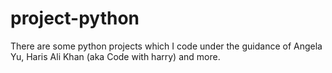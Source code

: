 # project-python
There are some python projects which I code under the guidance of Angela Yu, Haris Ali Khan (aka Code with harry) and more.

